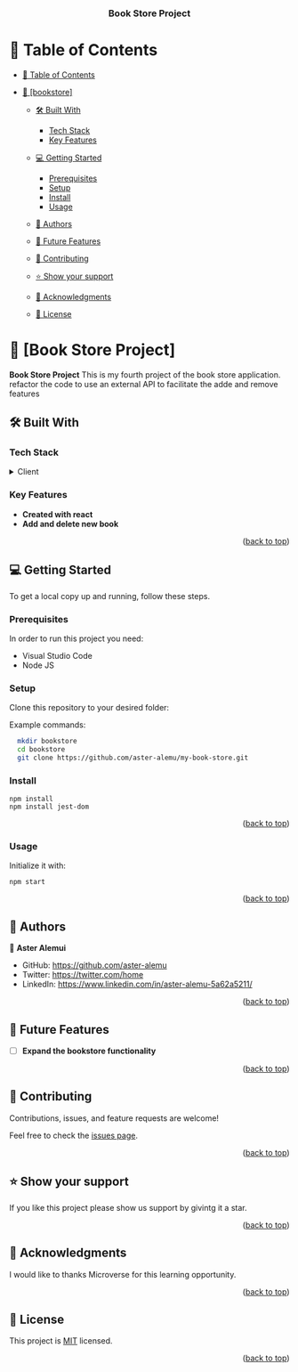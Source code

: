 <a name="readme-top"></a>

<div align="center">
  <h3><b>Book Store Project</b></h3>

</div>

<!-- TABLE OF CONTENTS -->

# 📗 Table of Contents

- [📗 Table of Contents](#-table-of-contents)

- [📖 \[bookstore\] ](#-bookstore-)

  - [🛠 Built With ](#-built-with-)
    - [Tech Stack ](#tech-stack-)
    - [Key Features ](#key-features-)

  - [💻 Getting Started ](#-getting-started-)
    - [Prerequisites ](#prerequisites-)
    - [Setup ](#setup-)
    - [Install ](#install-)
    - [Usage ](#usage-)
  - [👥 Authors ](#-authors-)
  - [🔭 Future Features ](#-future-features-)
  - [🤝 Contributing ](#-contributing-)
  - [⭐️ Show your support ](#️-show-your-support-)
  - [🙏 Acknowledgments ](#-acknowledgments-)
  - [📝 License ](#-license-)

<!-- PROJECT DESCRIPTION -->

# 📖 [Book Store Project] <a name="about-project"></a>

**Book Store Project** This is my fourth project of the book store application. refactor the code to use an external API to facilitate the adde and remove features

## 🛠 Built With <a name="built-with"></a>

### Tech Stack <a name="tech-stack"></a>

<details>
  <summary>Client</summary>
  <ul>
    <li>React</li>
    <li>Webpack</li>
    <li>Jest</li>
  </ul>
</details>

<!-- Features -->

### Key Features <a name="key-features"></a>

- **Created with react**
- **Add and delete new book**

<p align="right">(<a href="#readme-top">back to top</a>)</p>

<!-- GETTING STARTED -->

## 💻 Getting Started <a name="getting-started"></a>

To get a local copy up and running, follow these steps.

### Prerequisites <a name="prerequisites">

In order to run this project you need:

- Visual Studio Code
- Node JS

### Setup <a name="setup">

Clone this repository to your desired folder:

Example commands:

```sh
  mkdir bookstore
  cd bookstore
  git clone https://github.com/aster-alemu/my-book-store.git
```

### Install <a name="install">

```
npm install
npm install jest-dom
```

<p align="right">(<a href="#readme-top">back to top</a>)</p>

### Usage <a name="install">

Initialize it with:

```
npm start
```

<p align="right">(<a href="#readme-top">back to top</a>)</p>

<!-- AUTHORS -->

## 👥 Authors <a name="authors"></a>

👤 **Aster Alemui**

- GitHub: https://github.com/aster-alemu
- Twitter: https://twitter.com/home
- LinkedIn: https://www.linkedin.com/in/aster-alemu-5a62a5211/


<p align="right">(<a href="#readme-top">back to top</a>)</p>

<!-- FUTURE FEATURES -->

## 🔭 Future Features <a name="future-features"></a>

- [ ] **Expand the bookstore functionality**

<p align="right">(<a href="#readme-top">back to top</a>)</p>

<!-- CONTRIBUTING -->

## 🤝 Contributing <a name="contributing"></a>

Contributions, issues, and feature requests are welcome!

Feel free to check the [issues page](../../issues/).

<p align="right">(<a href="#readme-top">back to top</a>)</p>

<!-- SUPPORT -->

## ⭐️ Show your support <a name="support"></a>

If you like this project please show us support by givintg it a star.

<p align="right">(<a href="#readme-top">back to top</a>)</p>

<!-- ACKNOWLEDGEMENTS -->

## 🙏 Acknowledgments <a name="acknowledgements"></a>

I would like to thanks Microverse for this learning opportunity.

<p align="right">(<a href="#readme-top">back to top</a>)</p>

<!-- LICENSE -->

## 📝 License <a name="license" href="./LICENSE"></a>

This project is [MIT](./LICENSE) licensed.

<p align="right">(<a href="#readme-top">back to top</a>)</p>